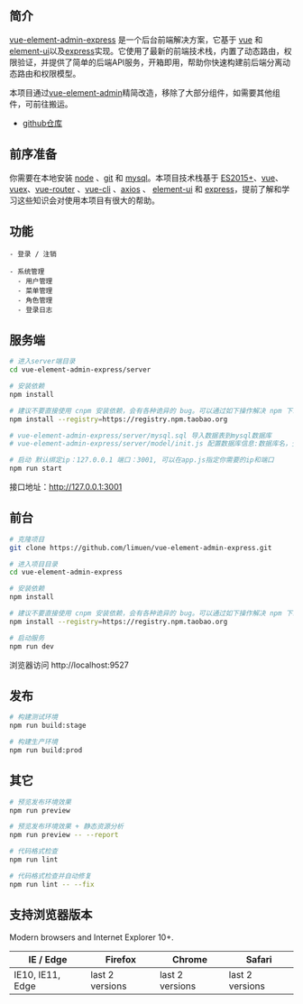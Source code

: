 ## 简介

[vue-element-admin-express](https://github.com/limuen/vue-element-admin-express) 是一个后台前端解决方案，它基于 [vue](https://github.com/vuejs/vue) 和 [element-ui](https://github.com/ElemeFE/element)以及[express](https://www.expressjs.com.cn/)实现。它使用了最新的前端技术栈，内置了动态路由，权限验证，并提供了简单的后端API服务，开箱即用，帮助你快速构建前后端分离动态路由和权限模型。

本项目通过[vue-element-admin](https://github.com/PanJiaChen/vue-element-admin)精简改造，移除了大部分组件，如需要其他组件，可前往搬运。


- [github仓库](https://github.com/limuen/vue-element-admin-express)


## 前序准备

你需要在本地安装 [node](http://nodejs.org/) 、[git](https://git-scm.com/) 和 [mysql](https://www.mysql.com/)。本项目技术栈基于 [ES2015+](http://es6.ruanyifeng.com/)、[vue](https://cn.vuejs.org/index.html)、[vuex](https://vuex.vuejs.org/zh-cn/)、[vue-router](https://router.vuejs.org/zh-cn/) 、[vue-cli](https://github.com/vuejs/vue-cli) 、[axios](https://github.com/axios/axios) 、 [element-ui](https://github.com/ElemeFE/element) 和 [express](https://www.expressjs.com.cn/)，提前了解和学习这些知识会对使用本项目有很大的帮助。


## 功能

```
- 登录 / 注销

- 系统管理
  - 用户管理
  - 菜单管理
  - 角色管理
  - 登录日志
```

## 服务端

```bash
# 进入server端目录
cd vue-element-admin-express/server

# 安装依赖
npm install

# 建议不要直接使用 cnpm 安装依赖，会有各种诡异的 bug。可以通过如下操作解决 npm 下载速度慢的问题
npm install --registry=https://registry.npm.taobao.org

# vue-element-admin-express/server/mysql.sql 导入数据表到mysql数据库
# vue-element-admin-express/server/model/init.js 配置数据库信息:数据库名，登录账号，登录密码，ip,端口

# 启动 默认绑定ip：127.0.0.1 端口：3001, 可以在app.js指定你需要的ip和端口
npm run start

```

接口地址：http://127.0.0.1:3001

## 前台

```bash
# 克隆项目
git clone https://github.com/limuen/vue-element-admin-express.git

# 进入项目目录
cd vue-element-admin-express

# 安装依赖
npm install

# 建议不要直接使用 cnpm 安装依赖，会有各种诡异的 bug。可以通过如下操作解决 npm 下载速度慢的问题
npm install --registry=https://registry.npm.taobao.org

# 启动服务
npm run dev
```

浏览器访问 http://localhost:9527

## 发布

```bash
# 构建测试环境
npm run build:stage

# 构建生产环境
npm run build:prod
```

## 其它

```bash
# 预览发布环境效果
npm run preview

# 预览发布环境效果 + 静态资源分析
npm run preview -- --report

# 代码格式检查
npm run lint

# 代码格式检查并自动修复
npm run lint -- --fix
```


## 支持浏览器版本

Modern browsers and Internet Explorer 10+.

| IE / Edge | Firefox | Chrome | Safari |
| --------- | --------- | --------- | --------- |
| IE10, IE11, Edge| last 2 versions| last 2 versions| last 2 versions

